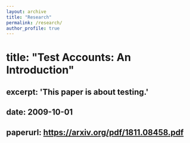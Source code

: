 ```yaml
---
layout: archive
title: "Research"
permalink: /research/
author_profile: true
---
```


# title: "Test Accounts: An Introduction"
## excerpt: 'This paper is about testing.'
## date: 2009-10-01
## paperurl: https://arxiv.org/pdf/1811.08458.pdf
 


